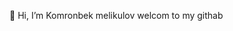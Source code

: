 👋 Hi, I’m Komronbek melikulov welcom to my githab <img scr="https://github.com/user-attachments/assets/9c900e76-b4da-4530-8f9a-6d01c890cbcc">

  
